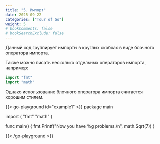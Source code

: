 ```yaml
---
title: "5. Импорт"
date: 2025-09-22
categories: ["Tour of Go"]
weight: 5
# bookComments: false
# bookSearchExclude: false
---
```

Данный код группирует импорты в круглых скобках в виде блочного оператора импорта.

Также можно писать несколько отдельных операторов импорта, например:
```go
import "fmt"
import "math"
```

Однако использование блочного оператора импорта считается хорошим стилем.

{{< go-playground id="example1" >}}
package main

import (
    "fmt"
    "math"
)

func main() {
    fmt.Printf("Now you have %g problems.\n", math.Sqrt(7))
}

{{< /go-playground >}} 